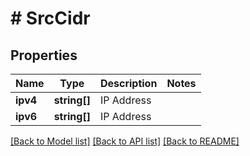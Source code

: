 # # SrcCidr

## Properties

Name | Type | Description | Notes
------------ | ------------- | ------------- | -------------
**ipv4** | **string[]** | IP Address |
**ipv6** | **string[]** | IP Address |

[[Back to Model list]](../../README.md#models) [[Back to API list]](../../README.md#endpoints) [[Back to README]](../../README.md)
